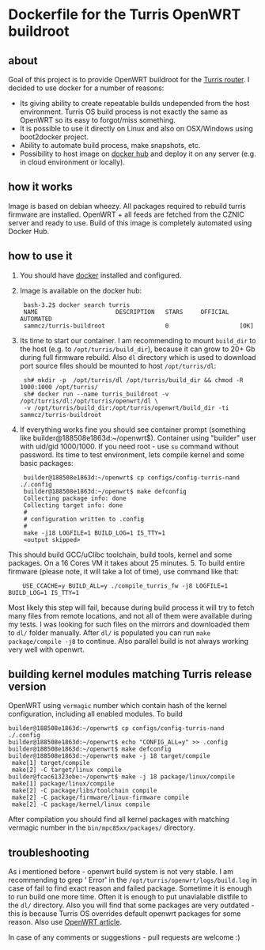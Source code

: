 # Dockerfile for the Turris OpenWRT buildroot
## about
Goal of this project is to provide OpenWRT buildroot for the [Turris router](https://www.turris.cz/). I decided to use docker for a number of reasons:
- Its giving ability to create repeatable builds undepended from the host environment. Turris OS build process is not exactly the same as OpenWRT so its easy to forgot/miss something. 
- It is possible to use it directly on Linux and also on OSX/Windows using boot2docker project.
- Ability to automate build process, make snapshots, etc.
- Possibility to host image on [docker hub](https://hub.docker.com/) and deploy it on any server (e.g. in cloud environment or locally). 

## how it works
Image is based on debian wheezy. All packages required to rebuild turris firmware are installed. OpenWRT + all feeds are fetched from the CZNIC server and ready to use. Build of this image is completely automated using Docker Hub. 

## how to use it
1. You should have [docker](http://www.docker.com) installed and configured.
2. Image is available on the docker hub: 

        bash-3.2$ docker search turris
        NAME                      DESCRIPTION   STARS     OFFICIAL   AUTOMATED
        sammcz/turris-buildroot                 0                    [OK]

3. Its time to start our container. I am recommending to mount `build_dir` to the host (e.g. to `/opt/turris/build_dir`), because it can grow to 20+ Gb during full firmware rebuild. Also `dl` directory which is used to download port source files should be mounted to host `/opt/turris/dl`:

        sh# mkdir -p  /opt/turris/dl /opt/turris/build_dir && chmod -R 1000:1000 /opt/turris/
        sh# docker run --name turris_buildroot -v /opt/turris/dl:/opt/turris/openwrt/dl \
        -v /opt/turris/build_dir:/opt/turris/openwrt/build_dir -ti sammcz/turris-buildroot

4. If everything works fine you should see container prompt (something like builder@188508e1863d:~/openwrt$). Container using "builder" user with uid/gid 1000/1000. If you need root - use `su` command without password. Its time to test environment, lets compile kernel and some basic packages:

        builder@188508e1863d:~/openwrt$ cp configs/config-turris-nand ./.config
        builder@188508e1863d:~/openwrt$ make defconfig
        Collecting package info: done
        Collecting target info: done
        #
        # configuration written to .config
        #
        make -j18 LOGFILE=1 BUILD_LOG=1 IS_TTY=1
        <output skipped>
This should build GCC/uClibc toolchain, build tools, kernel and some packages. On a 16 Cores VM it takes about 25 minutes. 
5. To build entire firmware (please note, it will take a lot of time), use command like that:

        USE_CCACHE=y BUILD_ALL=y ./compile_turris_fw -j8 LOGFILE=1 BUILD_LOG=1 IS_TTY=1
Most likely this step will fail, because during build process it will try to fetch many files from remote locations, and not all of them were available during my tests. I was looking for such files on the mirrors and downloaded them to `dl/` folder manually. After `dl/` is populated you can run `make package/compile -j8` to continue. Also parallel build is not always working very well with openwrt.

## building kernel modules matching Turris release version
OpenWRT using `vermagic` number which contain hash of the kernel configuration, including all enabled modules. To build 

```
builder@188508e1863d:~/openwrt$ cp configs/config-turris-nand ./.config
builder@188508e1863d:~/openwrt$ echo "CONFIG_ALL=y" >> .config
builder@188508e1863d:~/openwrt$ make defconfig
builder@188508e1863d:~/openwrt$ make -j 18 target/compile
 make[1] target/compile
 make[2] -C target/linux compile
builder@fcac61323ebe:~/openwrt$ make -j 18 package/linux/compile
 make[1] package/linux/compile
 make[2] -C package/libs/toolchain compile
 make[2] -C package/firmware/linux-firmware compile
 make[2] -C package/kernel/linux compile
```
After compilation you should find all kernel packages with matching vermagic number in the `bin/mpc85xx/packages/` directory. 
## troubleshooting
As i mentioned before - openwrt build system is not very stable. I am recommending to grep ' Error' in the `/opt/turris/openwrt/logs/build.log` in case of fail to find exact reason and failed package. Sometime it is enough to run build one more time. Often it is enough to put unavialable distfile to the `dl/` directory. Also you will find that some packages are very outdated - this is because Turris OS overrides default openwrt packages for some reason. Also use [OpenWRT article](http://wiki.openwrt.org/doc/howto/build).

In case of any comments or suggestions - pull requests are welcome :)
